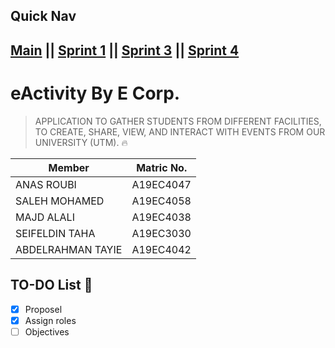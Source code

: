 ## Quick Nav
[Main](https://github.com/xhzeem/eActivity/tree/main) || [Sprint 1](https://github.com/xhzeem/eActivity/tree/Sprint-1) || [Sprint 3](https://github.com/xhzeem/eActivity/tree/Sprint-3) || [Sprint 4](https://github.com/xhzeem/eActivity/tree/Sprint-4)
------------------------

# eActivity By E Corp. 
> APPLICATION TO GATHER STUDENTS FROM DIFFERENT FACILITIES, TO CREATE, SHARE, VIEW, AND INTERACT WITH EVENTS FROM OUR UNIVERSITY (UTM). 🔥
 

| Member   | Matric No. |
| ------------- | ------------- |
| ANAS ROUBI  | A19EC4047  |
| SALEH MOHAMED  | A19EC4058  |
| MAJD ALALI  | A19EC4038  |
| SEIFELDIN TAHA | A19EC3030  |
| ABDELRAHMAN TAYIE | A19EC4042 |

## TO-DO List 📃
- [x] Proposel
- [x] Assign roles
- [ ] Objectives 
